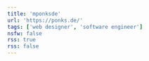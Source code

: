 ```yaml
---
title: 'mponksde'
url: 'https://ponks.de/'
tags: ['web designer', 'software engineer']
nsfw: false
rss: true
rss: false
---
```

